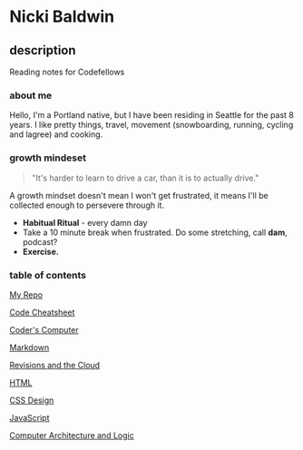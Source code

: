 # **Nicki Baldwin**

## description
Reading notes for Codefellows


### about me 
Hello, I'm a Portland native, but I have been residing in Seattle for the past 8 years. I like pretty things, travel, movement (snowboarding, running, cycling and lagree) and cooking.


### growth mindeset
> "It's harder to learn to drive a car,
> than it is to actually drive."

A growth mindset doesn't mean I won't get frustrated, it means I'll be collected enough to persevere through it.

* **Habitual Ritual** - every damn day
* Take a 10 minute break when frustrated. Do some stretching, call **dam**, podcast?
* **Exercise.**


### table of contents
[My Repo](https://github.com/nickibaldwin) 

[Code Cheatsheet](code_cheatsheet.md) 

[Coder's Computer](coders_computer1.md)

[Markdown](markdown1.md)

[Revisions and the Cloud](revisions_and_the_cloud.md)

[HTML](read4_html.md)

[CSS Design](read5designcss.md)

[JavaScript](read6a_javascript.md)

[Computer Architecture and Logic](read6b_complogic.md)

